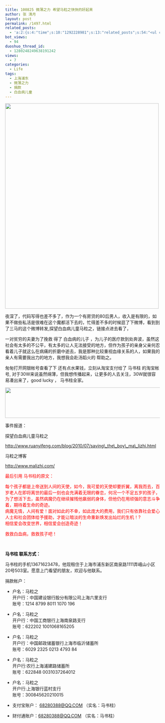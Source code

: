 ```yaml
---
title: 100825 微薄之力 希望马粒之快快的好起来
author: 张 清月
layout: post
permalink: /1497.html
related_posts:
  - 'a:2:{s:4:"time";s:10:"1292228981";s:13:"related_posts";s:54:"<ul class="related_post"><li>No Related Post</li></ul>";}'
bot_views:
  - 94
duoshuo_thread_id:
  - 1280248249638191242
views:
  - 7
categories:
  - Life
tags:
  - 上海浦东
  - 微薄之力
  - 捐款
  - 白血病儿童
---
```

[<img class="aligncenter size-full wp-image-1498" title="hazi" src="http://www.80aj.com/wp-content/uploads/2010/08/hazi.jpg" alt="" width="500" height="667" />][1]

夜深了，代码写得也差不多了，作为一个有房贷的80后男人，收入是有限的，如果不做些私活是很难在这个魔都活下去的，忙得差不多的时候逛了下微博，看到到了三马的这个微博转发,探望白血病儿童马粒之，链接点进去看了，

一对贫穷的夫妻为了挽救 得了 白血病的儿子 ，为儿子的医疗款到处奔波，虽然这社会有太多的不公平，有太多的让人无法接受的地方，但作为孩子的亲身父亲何忍看着儿子就这么在病痛的折磨中逝去，我是那种比较重视血缘关系的人，如果我的亲人有需要我出力的地方，我想我会赴汤蹈火的 帮助之。

匆匆打开网银帐号查看了下 还有点水果钱，立刻从淘宝支付给了 马书柱 的淘宝帐号, 对于30W来说虽然绵薄，但我想传播起来，让更多的人去关注，30W就很容易凑出来了，good lucky ， 马书柱全家。

[<img class="aligncenter size-full wp-image-1499" title="juankan" src="http://www.80aj.com/wp-content/uploads/2010/08/juankan.jpg" alt="" width="961" height="99" />][2]

事件报道：

探望白血病儿童马粒之

http://www.ruanyifeng.com/blog/2010/07/saving\_the\_boy\_ma\_lizhi.html

马粒之博客

http://www.malizhi.com/

<span style="color: #ff0000;">最后引用 马书柱的原文：</span>

<span style="color: #ff0000;">每个孩子都是上帝送到人间的天使，如今，我可爱的天使却要折翼，离我而去，百岁老人在即将离世的最后一刻也会充满着无限的眷恋，何况一个不足五岁的孩子，为了想活下去，虽然病魔仍在继续摧残他羸弱的身体，但他仍在用顽强的意志斗争着，期待着生命的奇迹。<br /> 病魔无情，人间有爱！面对如此的不幸，如此庞大的费用，我们只有依靠社会爱心人士和社会团体给予援助，才能让暗淡的生命重新焕发出灿烂的生机！?<br /> 相信爱会改变世界，相信爱会创造奇迹！</span>

<span style="color: #ff0000;"> 救救白血病，救救孩子吧！</span>

<span style="color: #ff0000;"><span style="color: #000000;"><br /> </span></span>

**<span style="color: #000000;">马书柱 联系方式：</span>**

马书柱的手机13671623478，他现租住于上海市浦东新区南泉路1111弄峨山小区20号503室。愿意上门看望的朋友，欢迎与他联系。

捐款帐户：

* 户名：马粒之  
开户行：中国建设银行股分有限公司上海六里支行  
账号：1214 8799 8011 1070 196

* 户名：马粒之  
开户行：中国工商银行上海南泉路支行  
账号：622202 1001068165205

* 户名：马粒之  
开户行：中国邮政储蓄银行上海市临沂储蓄所  
账号：6029 2325 0213 4793 84

* 户名：马粒之  
开户行:农行上海浦建路储蓄所  
账号：622848 0031037264012

* 户名：马粒之  
开户行:上海银行蓝村支行  
账号：300845620210015

* 支付宝账户： 68280388@QQ.COM （实名：马书柱）

* 财付通账户：68280388@QQ.COM （实名：马书柱）

 [1]: http://www.80aj.com/wp-content/uploads/2010/08/hazi.jpg
 [2]: http://www.80aj.com/wp-content/uploads/2010/08/juankan.jpg